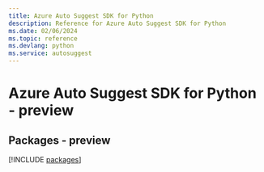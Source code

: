 ```yaml
---
title: Azure Auto Suggest SDK for Python
description: Reference for Azure Auto Suggest SDK for Python
ms.date: 02/06/2024
ms.topic: reference
ms.devlang: python
ms.service: autosuggest
---
```

# Azure Auto Suggest SDK for Python - preview
## Packages - preview
[!INCLUDE [packages](auto-suggest-index.md)]